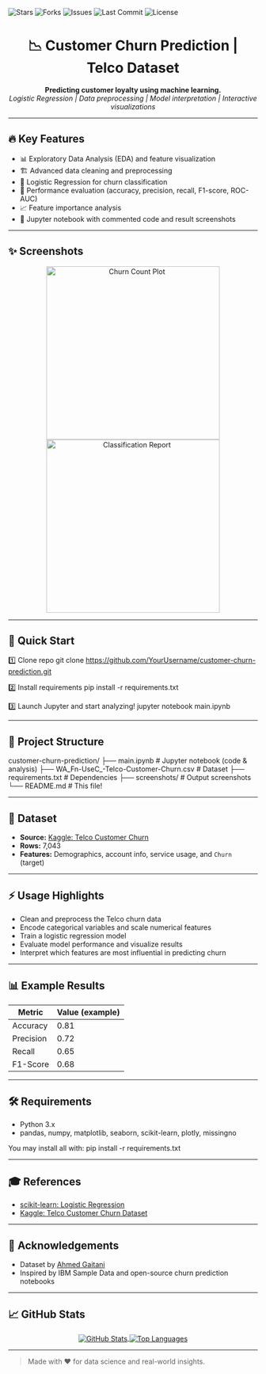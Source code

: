 <!-- PROJECT SHIELD BADGES -->
![Stars](https://img.shields.io/github/stars/YourUsername/customer-churn-prediction?style=social)
![Forks](https://img.shields.io/github/forks/YourUsername/customer-churn-prediction?style=social)
![Issues](https://img.shields.io/github/issues/YourUsername/customer-churn-prediction)
![Last Commit](https://img.shields.io/github/last-commit/YourUsername/customer-churn-prediction)
![License](https://img.shields.io/github/license/YourUsername/customer-churn-prediction)

<!-- PROJECT TITLE -->
<h1 align="center">📉 Customer Churn Prediction | Telco Dataset</h1>

<p align="center">
  <b>Predicting customer loyalty using machine learning.</b><br>
  <i>Logistic Regression | Data preprocessing | Model interpretation | Interactive visualizations</i>
</p>

---

## 🔥 Key Features

- 📊 Exploratory Data Analysis (EDA) and feature visualization
- 🏗️ Advanced data cleaning and preprocessing
- 🤖 Logistic Regression for churn classification
- 🎯 Performance evaluation (accuracy, precision, recall, F1-score, ROC-AUC)
- 📈 Feature importance analysis
- 📂 Jupyter notebook with commented code and result screenshots

---

## ✨ Screenshots

<p align="center">
  <img alt="Churn Count Plot" src="https://github.com/YourUsername/customer-churn-prediction/raw/main/screenshots/churn-count.png" width="350">
  <img alt="Classification Report" src="https://github.com/YourUsername/customer-churn-prediction/raw/main/screenshots/classification-report.png" width="350">
</p>

---

## 🚀 Quick Start

1️⃣ Clone repo
git clone https://github.com/YourUsername/customer-churn-prediction.git

2️⃣ Install requirements
pip install -r requirements.txt

3️⃣ Launch Jupyter and start analyzing!
jupyter notebook main.ipynb


---

## 🧰 Project Structure

customer-churn-prediction/
├── main.ipynb # Jupyter notebook (code & analysis)
├── WA_Fn-UseC_-Telco-Customer-Churn.csv # Dataset
├── requirements.txt # Dependencies
├── screenshots/ # Output screenshots
└── README.md # This file!


---

## 📇 Dataset

- **Source:** [Kaggle: Telco Customer Churn](https://www.kaggle.com/datasets/ahmedgaitani/customer-churn-prediction-dataset)
- **Rows:** 7,043
- **Features:** Demographics, account info, service usage, and `Churn` (target)

---

## ⚡ Usage Highlights

- Clean and preprocess the Telco churn data
- Encode categorical variables and scale numerical features
- Train a logistic regression model
- Evaluate model performance and visualize results
- Interpret which features are most influential in predicting churn

---

## 📊 Example Results

| Metric     | Value (example)   |
|------------|------------------|
| Accuracy   | 0.81             |
| Precision  | 0.72             |
| Recall     | 0.65             |
| F1-Score   | 0.68             |

---

## 🛠️ Requirements

- Python 3.x
- pandas, numpy, matplotlib, seaborn, scikit-learn, plotly, missingno

You may install all with: pip install -r requirements.txt


---

## 🎓 References

- [scikit-learn: Logistic Regression](https://scikit-learn.org/stable/modules/generated/sklearn.linear_model.LogisticRegression.html)
- [Kaggle: Telco Customer Churn Dataset](https://www.kaggle.com/datasets/ahmedgaitani/customer-churn-prediction-dataset)

---

## 🙏 Acknowledgements

- Dataset by [Ahmed Gaitani](https://www.kaggle.com/ahmedgaitani)
- Inspired by IBM Sample Data and open-source churn prediction notebooks

---

## 📈 GitHub Stats

<p align="center">
  <a href="https://github.com/YourUsername">
    <img align="center" src="https://github-readme-stats.vercel.app/api?username=YourUsername&show_icons=true&theme=radical" alt="GitHub Stats" />
    <img align="center" src="https://github-readme-stats.vercel.app/api/top-langs/?username=YourUsername&layout=compact&theme=radical" alt="Top Languages" />
  </a>
</p>

---

> Made with ❤️ for data science and real-world insights.
